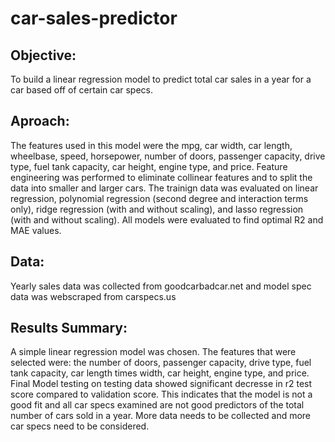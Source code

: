 # car-sales-predictor

## Objective:

To build a linear regression model to predict total car sales in a year for a car based off of certain car specs.

## Aproach:

The features used in this model were the mpg, car width, car length, wheelbase, speed, horsepower, number of doors, passenger capacity, drive type, fuel tank capacity, car height, engine type, and price. Feature engineering was performed to eliminate collinear features and to split the data into smaller and larger cars. The trainign data was evaluated on linear regression, polynomial regression (second degree and interaction terms only), ridge regression (with and without scaling), and lasso regression (with and without scaling). All models were evaluated to find optimal R2 and MAE values. 

## Data:

Yearly sales data was collected from goodcarbadcar.net and model spec data was webscraped from carspecs.us

## Results Summary:

A simple linear regression model was chosen. The features that were selected were: the number of doors, passenger capacity, drive type, fuel tank capacity, car length times width, car height, engine type, and price. Final Model testing on testing data showed significant decresse in r2 test score compared to validation score. This indicates that the model is not a good fit and all car specs examined are not good predictors of the total number of cars sold in a year. More data needs to be collected and more car specs need to be considered. 
